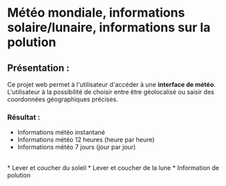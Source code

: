 # Météo mondiale, informations solaire/lunaire, informations sur la polution

## Présentation :
Ce projet web permet à l'utilisateur d'accéder à une __interface de météo__.  L'utilisateur à la possibilité de choisir entre être géolocalisé ou saisir des coordonnées géographiques précises.

### Résultat :
* Informations météo instantané
* Informations météo 12 heures (heure par heure)
* Informations météo 7 jours (jour par jour)
<br>
* Lever et coucher du soleil
* Lever et coucher de la lune
* Information de polution